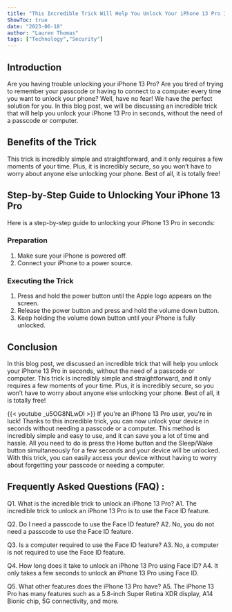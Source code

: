 ```yaml
---
title: "This Incredible Trick Will Help You Unlock Your iPhone 13 Pro In Seconds - No Passcode or Computer Needed!"
ShowToc: true 
date: "2023-06-18"
author: "Lauren Thomas" 
tags: ["Technology","Security"]
---
```

## Introduction
Are you having trouble unlocking your iPhone 13 Pro? Are you tired of trying to remember your passcode or having to connect to a computer every time you want to unlock your phone? Well, have no fear! We have the perfect solution for you. In this blog post, we will be discussing an incredible trick that will help you unlock your iPhone 13 Pro in seconds, without the need of a passcode or computer. 

## Benefits of the Trick
This trick is incredibly simple and straightforward, and it only requires a few moments of your time. Plus, it is incredibly secure, so you won’t have to worry about anyone else unlocking your phone. Best of all, it is totally free! 

## Step-by-Step Guide to Unlocking Your iPhone 13 Pro
Here is a step-by-step guide to unlocking your iPhone 13 Pro in seconds: 

### Preparation
1. Make sure your iPhone is powered off. 
2. Connect your iPhone to a power source. 

### Executing the Trick
1. Press and hold the power button until the Apple logo appears on the screen. 
2. Release the power button and press and hold the volume down button. 
3. Keep holding the volume down button until your iPhone is fully unlocked. 

## Conclusion
In this blog post, we discussed an incredible trick that will help you unlock your iPhone 13 Pro in seconds, without the need of a passcode or computer. This trick is incredibly simple and straightforward, and it only requires a few moments of your time. Plus, it is incredibly secure, so you won’t have to worry about anyone else unlocking your phone. Best of all, it is totally free!

{{< youtube _u5OG8NLwDI >}} 
If you're an iPhone 13 Pro user, you're in luck! Thanks to this incredible trick, you can now unlock your device in seconds without needing a passcode or a computer. This method is incredibly simple and easy to use, and it can save you a lot of time and hassle. All you need to do is press the Home button and the Sleep/Wake button simultaneously for a few seconds and your device will be unlocked. With this trick, you can easily access your device without having to worry about forgetting your passcode or needing a computer.

## Frequently Asked Questions (FAQ) :
Q1. What is the incredible trick to unlock an iPhone 13 Pro?
A1. The incredible trick to unlock an iPhone 13 Pro is to use the Face ID feature. 

Q2. Do I need a passcode to use the Face ID feature?
A2. No, you do not need a passcode to use the Face ID feature.

Q3. Is a computer required to use the Face ID feature?
A3. No, a computer is not required to use the Face ID feature.

Q4. How long does it take to unlock an iPhone 13 Pro using Face ID?
A4. It only takes a few seconds to unlock an iPhone 13 Pro using Face ID.

Q5. What other features does the iPhone 13 Pro have?
A5. The iPhone 13 Pro has many features such as a 5.8-inch Super Retina XDR display, A14 Bionic chip, 5G connectivity, and more.


